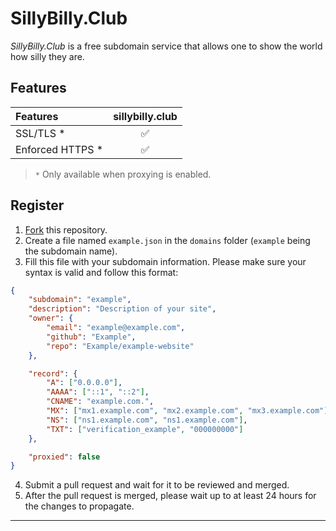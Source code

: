 # SillyBilly.Club

*SillyBilly.Club* is a free subdomain service that allows one to show the world how silly they are.

## Features

| Features | sillybilly.club |
|:--- |:---:|
| SSL/TLS * | ✅ |
| Enforced HTTPS * | ✅ |
> `*` Only available when proxying is enabled.

## Register

1. [Fork](https://github.com/SillyBilly-Boo/sillybilly.club/fork) this repository.
2. Create a file named `example.json` in the `domains` folder (`example` being the subdomain name).
3. Fill this file with your subdomain information. Please make sure your syntax is valid and follow this format:
```json
{
	"subdomain": "example",
	"description": "Description of your site",
	"owner": {
		"email": "example@example.com",
		"github": "Example",
		"repo": "Example/example-website"
	},

	"record": {
		"A": ["0.0.0.0"],
		"AAAA": ["::1", "::2"],
		"CNAME": "example.com.",
		"MX": ["mx1.example.com", "mx2.example.com", "mx3.example.com"],
		"NS": ["ns1.example.com", "ns1.example.com"],
		"TXT": ["verification_example", "000000000"]
	},

	"proxied": false
}

```
4. Submit a pull request and wait for it to be reviewed and merged.
5. After the pull request is merged, please wait up to at least 24 hours for the changes to propagate.

---
